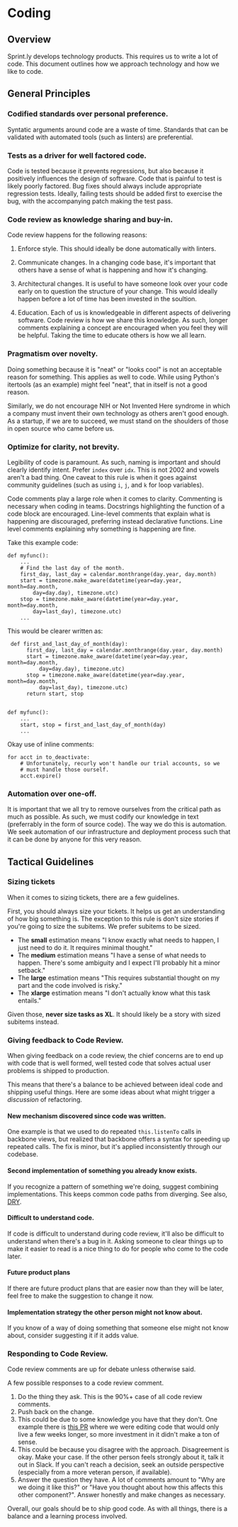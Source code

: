 # Coding

## Overview

Sprint.ly develops technology products. This requires us to write a lot of code. This document outlines how we approach technology and how we like to code.

## General Principles

### Codified standards over personal preference.

Syntatic arguments around code are a waste of time. Standards that can be validated with automated tools (such as linters) are preferential.

### Tests as a driver for well factored code.

Code is tested because it prevents regressions, but also because it positively influences the design of software. Code that is painful to test is likely poorly factored. Bug fixes should always include appropriate regression tests. Ideally, failing tests should be added first to exercise the bug, with the accompanying patch making the test pass.

### Code review as knowledge sharing and buy-in.

Code review happens for the following reasons:

1. Enforce style. This should ideally be done automatically with linters.

2. Communicate changes. In a changing code base, it's important that others have a sense of what is happening and how it's changing.

3. Architectural changes. It is useful to have someone look over your code early on to question the structure of your change. This would ideally happen before a lot of time has been invested in the soultion.

4. Education. Each of us is knowledgeable in different aspects of delivering software. Code review is how we share this knowledge. As such, longer comments explaining a concept are encouraged when you feel they will be helpful. Taking the time to educate others is how we all learn.

### Pragmatism over novelty.

Doing something because it is "neat" or "looks cool" is not an acceptable reason for something. This applies as well to code. While using Python's itertools (as an example) might feel "neat", that in itself is not a good reason.

Similarly, we do not encourage NIH or Not Invented Here syndrome in which a company must invent their own technology as others aren't good enough. As a startup, if we are to succeed, we must stand on the shoulders of those in open source who came before us.

### Optimize for clarity, not brevity.

Legibility of code is paramount. As such, naming is important and should clearly identify intent. Prefer `index` over `idx`. This is not 2002 and vowels aren't a bad thing. One caveat to this rule is when it goes against community guidelines (such as using `i`, `j`, and `k` for loop variables).

Code comments play a large role when it comes to clarity. Commenting is necessary when coding in teams. Docstrings highlighting the function of a code block are encouraged. Line-level comments that explain what is happening are discouraged, preferring instead declarative functions. Line level comments explaining why something is happening are fine. 

Take this example code:


    def myfunc():
        ...
        # Find the last day of the month.
        first_day, last_day = calendar.monthrange(day.year, day.month)
        start = timezone.make_aware(datetime(year=day.year, month=day.month,
            day=day.day), timezone.utc)
        stop = timezone.make_aware(datetime(year=day.year, month=day.month,
            day=last_day), timezone.utc)
        ...


This would be clearer written as:

     def first_and_last_day_of_month(day):
          first_day, last_day = calendar.monthrange(day.year, day.month)
          start = timezone.make_aware(datetime(year=day.year, month=day.month,
              day=day.day), timezone.utc)
          stop = timezone.make_aware(datetime(year=day.year, month=day.month,
              day=last_day), timezone.utc)
          return start, stop


    def myfunc():
        ...
        start, stop = first_and_last_day_of_month(day)
        ...


Okay use of inline comments:

    for acct in to_deactivate:
        # Unfortunately, recurly won't handle our trial accounts, so we
        # must handle those ourself.
        acct.expire()

### Automation over one-off.

It is important that we all try to remove ourselves from the critical path as much as possible. As such, we must codify our knowledge in text (preferrably in the form of source code). The way we do this is automation. We seek automation of our infrastructure and deployment process such that it can be done by anyone for this very reason.

## Tactical Guidelines

### Sizing tickets

When it comes to sizing tickets, there are a few guidelines.

First, you should always size your tickets. It helps us get an understanding of how big something is. The exception to this rule is don't size stories if you're going to size the subitems. We prefer subitems to be sized.

- The **small** estimation means "I know exactly what needs to happen, I just need to do it. It requires minimal thought."
- The **medium** estimation means "I have a sense of what needs to happen. There's some ambiguity and I expect I'll probably hit a minor setback."
- The **large** estimation means "This requires substantial thought on my part and the code involved is risky."
- The **xlarge** estimation means "I don't actually know what this task entails."

Given those, **never size tasks as XL**. It should likely be a story with sized subitems instead.

### Giving feedback to Code Review.

When giving feedback on a code review, the chief concerns are to end up with
code that is well formed, well tested code that solves actual user problems is
shipped to production.

This means that there's a balance to be achieved between ideal code and
shipping useful things. Here are some ideas about what might trigger a
*discussion* of refactoring.

#### New mechanism discovered since code was written.

One example is that we used to do repeated `this.listenTo` calls in backbone
views, but realized that backbone offers a syntax for speeding up repeated
calls. The fix is minor, but it's applied inconsistently through our codebase.

#### Second implementation of something you already know exists.

If you recognize a pattern of something we're doing, suggest combining
implementations. This keeps common code paths from diverging. See also, [DRY](http://en.wikipedia.org/wiki/Don%27t_repeat_yourself).

#### Difficult to understand code.

If code is difficult to understand during code review, it'll also be difficult
to understand when there's a bug in it. Asking someone to clear things up to
make it easier to read is a nice thing to do for people who come to the code
later.

#### Future product plans

If there are future product plans that are easier now than they will be later,
feel free to make the suggestion to change it now.

#### Implementation strategy the other person might not know about.

If you know of a way of doing something that someone else might not know about,
consider suggesting it if it adds value.

### Responding to Code Review.

Code review comments are up for debate unless otherwise said.

A few possible responses to a code review comment.

1. Do the thing they ask. This is the 90%+ case of all code review comments.
2. Push back on the change.
  1. This could be due to some knowledge you have that they don't. One example there is [this PR](https://github.com/sprintly/sprint.ly/pull/1307#discussion_r13989066) where we were editing code that would only live a few weeks longer, so more investment in it didn't make a ton of sense.
  2. This could be because you disagree with the approach. Disagreement is okay. Make your case. If the other person feels strongly about it, talk it out in Slack. If you can't reach a decision, seek an outside perspective (especially from a more veteran person, if available). 
3. Answer the question they have. A lot of comments amount to "Why are we doing it like this?" or "Have you thought about how this affects this other component?". Answer honestly and make changes as necessary.

Overall, our goals should be to ship good code. As with all things, there is a
balance and a learning process involved.
